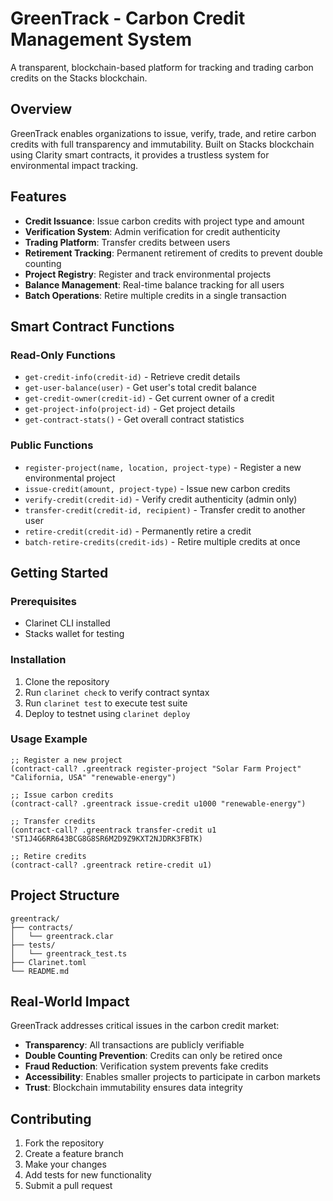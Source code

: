 # GreenTrack - Carbon Credit Management System

A transparent, blockchain-based platform for tracking and trading carbon credits on the Stacks blockchain.

## Overview

GreenTrack enables organizations to issue, verify, trade, and retire carbon credits with full transparency and immutability. Built on Stacks blockchain using Clarity smart contracts, it provides a trustless system for environmental impact tracking.

## Features

- **Credit Issuance**: Issue carbon credits with project type and amount
- **Verification System**: Admin verification for credit authenticity
- **Trading Platform**: Transfer credits between users
- **Retirement Tracking**: Permanent retirement of credits to prevent double counting
- **Project Registry**: Register and track environmental projects
- **Balance Management**: Real-time balance tracking for all users
- **Batch Operations**: Retire multiple credits in a single transaction

## Smart Contract Functions

### Read-Only Functions
- `get-credit-info(credit-id)` - Retrieve credit details
- `get-user-balance(user)` - Get user's total credit balance
- `get-credit-owner(credit-id)` - Get current owner of a credit
- `get-project-info(project-id)` - Get project details
- `get-contract-stats()` - Get overall contract statistics

### Public Functions
- `register-project(name, location, project-type)` - Register a new environmental project
- `issue-credit(amount, project-type)` - Issue new carbon credits
- `verify-credit(credit-id)` - Verify credit authenticity (admin only)
- `transfer-credit(credit-id, recipient)` - Transfer credit to another user
- `retire-credit(credit-id)` - Permanently retire a credit
- `batch-retire-credits(credit-ids)` - Retire multiple credits at once

## Getting Started

### Prerequisites
- Clarinet CLI installed
- Stacks wallet for testing

### Installation
1. Clone the repository
2. Run `clarinet check` to verify contract syntax
3. Run `clarinet test` to execute test suite
4. Deploy to testnet using `clarinet deploy`

### Usage Example
```clarity
;; Register a new project
(contract-call? .greentrack register-project "Solar Farm Project" "California, USA" "renewable-energy")

;; Issue carbon credits
(contract-call? .greentrack issue-credit u1000 "renewable-energy")

;; Transfer credits
(contract-call? .greentrack transfer-credit u1 'ST1J4G6RR643BCG8G8SR6M2D9Z9KXT2NJDRK3FBTK)

;; Retire credits
(contract-call? .greentrack retire-credit u1)
```

## Project Structure
```
greentrack/
├── contracts/
│   └── greentrack.clar
├── tests/
│   └── greentrack_test.ts
├── Clarinet.toml
└── README.md
```

## Real-World Impact

GreenTrack addresses critical issues in the carbon credit market:
- **Transparency**: All transactions are publicly verifiable
- **Double Counting Prevention**: Credits can only be retired once
- **Fraud Reduction**: Verification system prevents fake credits
- **Accessibility**: Enables smaller projects to participate in carbon markets
- **Trust**: Blockchain immutability ensures data integrity

## Contributing

1. Fork the repository
2. Create a feature branch
3. Make your changes
4. Add tests for new functionality
5. Submit a pull request
